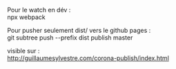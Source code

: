 Pour le watch en dév :   
npx webpack

Pour pusher seulement dist/ vers le github pages :  
git subtree push --prefix dist publish master  

visible sur :  
http://guillaumesylvestre.com/corona-publish/index.html  